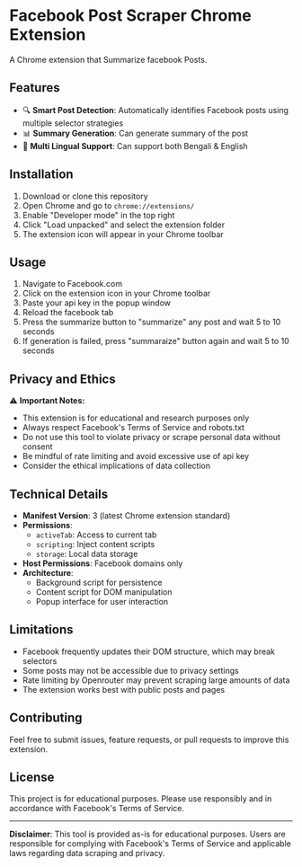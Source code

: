# Facebook Post Scraper Chrome Extension

A Chrome extension that Summarize facebook Posts.

## Features

- 🔍 **Smart Post Detection**: Automatically identifies Facebook posts using multiple selector strategies
- 📊 **Summary Generation**: Can generate summary of the post
- 👤 **Multi Lingual Support**: Can support both Bengali & English
<!-- - 📅 **Timestamp Data**: Records when posts were created
- 🖼️ **Media Detection**: Identifies images and media in posts
- 🏷️ **Hashtag Extraction**: Finds and extracts hashtags from post content
- 💾 **Data Storage**: Saves scraped data locally with Chrome storage
- 📥 **Export Function**: Export data to JSON format
- 🎨 **Modern UI**: Beautiful gradient interface with smooth animations -->

## Installation

1. Download or clone this repository
2. Open Chrome and go to `chrome://extensions/`
3. Enable "Developer mode" in the top right
4. Click "Load unpacked" and select the extension folder
5. The extension icon will appear in your Chrome toolbar

## Usage

1. Navigate to Facebook.com
2. Click on the extension icon in your Chrome toolbar
3. Paste your api key in the popup window
4. Reload the facebook tab
5. Press the summarize button to "summarize" any post and wait 5 to 10 seconds
6. If generation is failed, press "summaraize" button again and wait 5 to 10 seconds

<!-- ## Data Structure

Each scraped post contains:

```json
{
  "id": "unique-post-id",
  "timestamp": "2024-01-01T00:00:00.000Z",
  "author": "Post Author Name",
  "content": "Post content text...",
  "likes": 123,
  "comments": 45,
  "shares": 6,
  "postTime": "2024-01-01T00:00:00.000Z",
  "postUrl": "https://facebook.com/post/url",
  "images": [
    {
      "url": "image-url",
      "alt": "image description"
    }
  ],
  "hashtags": ["#hashtag1", "#hashtag2"]
}
``` -->

## Privacy and Ethics

⚠️ **Important Notes:**

- This extension is for educational and research purposes only
- Always respect Facebook's Terms of Service and robots.txt
- Do not use this tool to violate privacy or scrape personal data without consent
- Be mindful of rate limiting and avoid excessive use of api key
- Consider the ethical implications of data collection

## Technical Details

- **Manifest Version**: 3 (latest Chrome extension standard)
- **Permissions**: 
  - `activeTab`: Access to current tab
  - `scripting`: Inject content scripts
  - `storage`: Local data storage
- **Host Permissions**: Facebook domains only
- **Architecture**: 
  - Background script for persistence
  - Content script for DOM manipulation
  - Popup interface for user interaction

## Limitations

- Facebook frequently updates their DOM structure, which may break selectors
- Some posts may not be accessible due to privacy settings
- Rate limiting by Openrouter may prevent scraping large amounts of data
- The extension works best with public posts and pages

<!-- ## Troubleshooting

### Generation failed
- Make sure you're on a Facebook page with visible posts
- Try scrolling down to load more posts
- Check if posts are public and visible

### Extension not working
- Refresh the Facebook page
- Disable and re-enable the extension
- Check Chrome console for errors

### Data not exporting
- Make sure you have scraped some posts first
- Check if your browser allows downloads

## Development

To modify or extend the extension:

1. Edit the source files as needed
2. Go to `chrome://extensions/`
3. Click the refresh icon on the extension card
4. Test your changes -->

## Contributing

Feel free to submit issues, feature requests, or pull requests to improve this extension.

## License

This project is for educational purposes. Please use responsibly and in accordance with Facebook's Terms of Service.

---

**Disclaimer**: This tool is provided as-is for educational purposes. Users are responsible for complying with Facebook's Terms of Service and applicable laws regarding data scraping and privacy.

